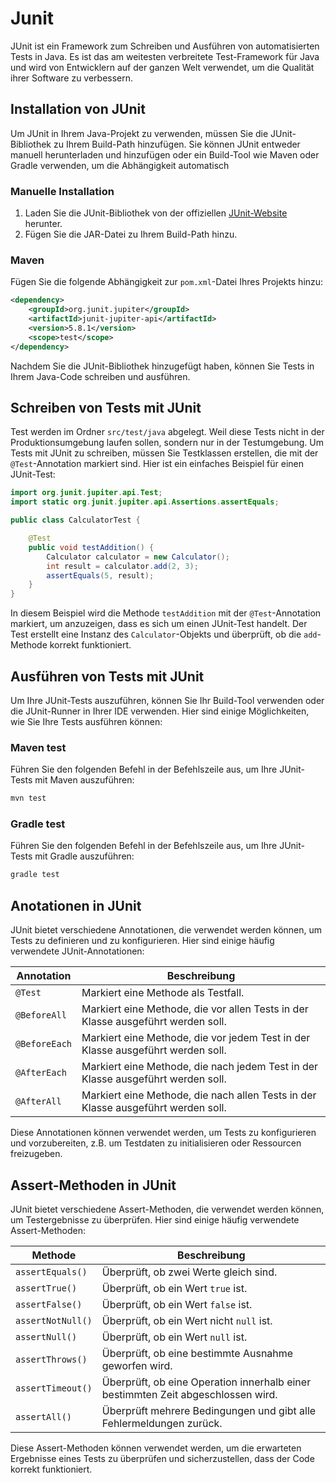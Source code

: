 # Junit

JUnit ist ein Framework zum Schreiben und Ausführen von automatisierten Tests in Java. Es ist das am weitesten verbreitete Test-Framework für Java und wird von Entwicklern auf der ganzen Welt verwendet, um die Qualität ihrer Software zu verbessern.

## Installation von JUnit

Um JUnit in Ihrem Java-Projekt zu verwenden, müssen Sie die JUnit-Bibliothek zu Ihrem Build-Path hinzufügen. Sie können JUnit entweder manuell herunterladen und hinzufügen oder ein Build-Tool wie Maven oder Gradle verwenden, um die Abhängigkeit automatisch

### Manuelle Installation

1. Laden Sie die JUnit-Bibliothek von der offiziellen [JUnit-Website](https://junit.org/junit5/) herunter.
2. Fügen Sie die JAR-Datei zu Ihrem Build-Path hinzu.

### Maven

Fügen Sie die folgende Abhängigkeit zur `pom.xml`-Datei Ihres Projekts hinzu:

```xml
<dependency>
    <groupId>org.junit.jupiter</groupId>
    <artifactId>junit-jupiter-api</artifactId>
    <version>5.8.1</version>
    <scope>test</scope>
</dependency>
```

Nachdem Sie die JUnit-Bibliothek hinzugefügt haben, können Sie Tests in Ihrem Java-Code schreiben und ausführen.

## Schreiben von Tests mit JUnit

Test werden im Ordner `src/test/java` abgelegt.
Weil diese Tests nicht in der Produktionsumgebung laufen sollen, sondern nur in der Testumgebung.
Um Tests mit JUnit zu schreiben, müssen Sie Testklassen erstellen, die mit der `@Test`-Annotation markiert sind. Hier ist ein einfaches Beispiel für einen JUnit-Test:

```java
import org.junit.jupiter.api.Test;
import static org.junit.jupiter.api.Assertions.assertEquals;

public class CalculatorTest {

    @Test
    public void testAddition() {
        Calculator calculator = new Calculator();
        int result = calculator.add(2, 3);
        assertEquals(5, result);
    }
}
```

In diesem Beispiel wird die Methode `testAddition` mit der `@Test`-Annotation markiert, um anzuzeigen, dass es sich um einen JUnit-Test handelt. Der Test erstellt eine Instanz des `Calculator`-Objekts und überprüft, ob die `add`-Methode korrekt funktioniert.

## Ausführen von Tests mit JUnit

Um Ihre JUnit-Tests auszuführen, können Sie Ihr Build-Tool verwenden oder die JUnit-Runner in Ihrer IDE verwenden. Hier sind einige Möglichkeiten, wie Sie Ihre Tests ausführen können:

### Maven test

Führen Sie den folgenden Befehl in der Befehlszeile aus, um Ihre JUnit-Tests mit Maven auszuführen:

```bash
mvn test
```

### Gradle test

Führen Sie den folgenden Befehl in der Befehlszeile aus, um Ihre JUnit-Tests mit Gradle auszuführen:

```bash
gradle test
```

## Anotationen in JUnit

JUnit bietet verschiedene Annotationen, die verwendet werden können, um Tests zu definieren und zu konfigurieren. Hier sind einige häufig verwendete JUnit-Annotationen:

| Annotation    | Beschreibung                                                                      |
| ------------- | --------------------------------------------------------------------------------- |
| `@Test`       | Markiert eine Methode als Testfall.                                               |
| `@BeforeAll`  | Markiert eine Methode, die vor allen Tests in der Klasse ausgeführt werden soll.  |
| `@BeforeEach` | Markiert eine Methode, die vor jedem Test in der Klasse ausgeführt werden soll.   |
| `@AfterEach`  | Markiert eine Methode, die nach jedem Test in der Klasse ausgeführt werden soll.  |
| `@AfterAll`   | Markiert eine Methode, die nach allen Tests in der Klasse ausgeführt werden soll. |

Diese Annotationen können verwendet werden, um Tests zu konfigurieren und vorzubereiten, z.B. um Testdaten zu initialisieren oder Ressourcen freizugeben.

## Assert-Methoden in JUnit

JUnit bietet verschiedene Assert-Methoden, die verwendet werden können, um Testergebnisse zu überprüfen. Hier sind einige häufig verwendete Assert-Methoden:

| Methode           | Beschreibung                                                                     |
| ----------------- | -------------------------------------------------------------------------------- |
| `assertEquals()`  | Überprüft, ob zwei Werte gleich sind.                                            |
| `assertTrue()`    | Überprüft, ob ein Wert `true` ist.                                               |
| `assertFalse()`   | Überprüft, ob ein Wert `false` ist.                                              |
| `assertNotNull()` | Überprüft, ob ein Wert nicht `null` ist.                                         |
| `assertNull()`    | Überprüft, ob ein Wert `null` ist.                                               |
| `assertThrows()`  | Überprüft, ob eine bestimmte Ausnahme geworfen wird.                             |
| `assertTimeout()` | Überprüft, ob eine Operation innerhalb einer bestimmten Zeit abgeschlossen wird. |
| `assertAll()`     | Überprüft mehrere Bedingungen und gibt alle Fehlermeldungen zurück.              |

Diese Assert-Methoden können verwendet werden, um die erwarteten Ergebnisse eines Tests zu überprüfen und sicherzustellen, dass der Code korrekt funktioniert.
